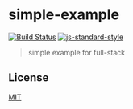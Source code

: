 # simple-example
[![Build Status](https://img.shields.io/travis/YerkoPalma/simple-example/master.svg?style=flat-square)](https://travis-ci.org/YerkoPalma/simple-example) [![js-standard-style](https://img.shields.io/badge/code%20style-standard-brightgreen.svg?style=flat-square)](https://github.com/feross/standard)

> simple example for full-stack

## License
[MIT](/license)
